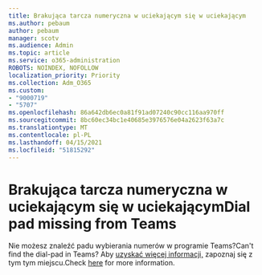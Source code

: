 ```yaml
---
title: Brakująca tarcza numeryczna w uciekającym się w uciekającym
ms.author: pebaum
author: pebaum
manager: scotv
ms.audience: Admin
ms.topic: article
ms.service: o365-administration
ROBOTS: NOINDEX, NOFOLLOW
localization_priority: Priority
ms.collection: Adm_O365
ms.custom:
- "9000719"
- "5707"
ms.openlocfilehash: 86a642db6ec0a81f91ad07240c90cc116aa970ff
ms.sourcegitcommit: 8bc60ec34bc1e40685e3976576e04a2623f63a7c
ms.translationtype: MT
ms.contentlocale: pl-PL
ms.lasthandoff: 04/15/2021
ms.locfileid: "51815292"
---
```

# <a name="dial-pad-missing-from-teams"></a><span data-ttu-id="2edb3-102">Brakująca tarcza numeryczna w uciekającym się w uciekającym</span><span class="sxs-lookup"><span data-stu-id="2edb3-102">Dial pad missing from Teams</span></span>

<span data-ttu-id="2edb3-103">Nie możesz znaleźć padu wybierania numerów w programie Teams?</span><span class="sxs-lookup"><span data-stu-id="2edb3-103">Can't find the dial-pad in Teams?</span></span> <span data-ttu-id="2edb3-104">Aby [uzyskać więcej informacji,](https://docs.microsoft.com/alchemyinsights/teams-voice-dial-pad-missing) zapoznaj się z tym tym miejscu.</span><span class="sxs-lookup"><span data-stu-id="2edb3-104">Check [here](https://docs.microsoft.com/alchemyinsights/teams-voice-dial-pad-missing) for more information.</span></span>
